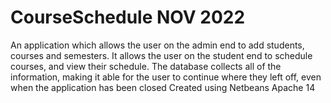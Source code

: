 # CourseSchedule NOV 2022
An application which allows the user on the admin end to add students, courses and semesters.
It allows the user on the student end to schedule courses, and view their schedule.
The database collects all of the information, making it able for the user to continue where they left off, even when the application has been closed
Created using Netbeans Apache 14
